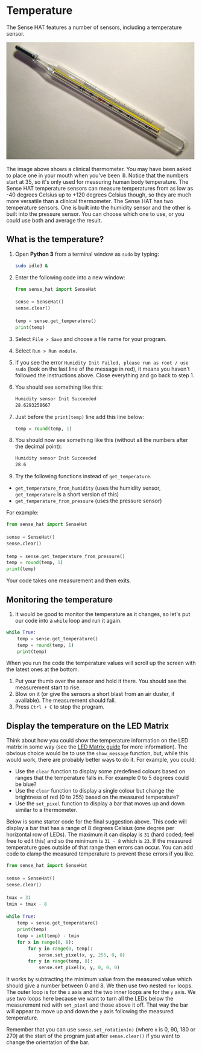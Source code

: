 # Temperature

The Sense HAT features a number of sensors, including a temperature sensor.

  ![](images/thermometer.jpg)

The image above shows a clinical thermometer. You may have been asked to place one in your mouth when you've been ill. Notice that the numbers start at 35, so it's only used for measuring human body temperature. The Sense HAT temperature sensors can measure temperatures from as low as -40 degrees Celsius up to +120 degrees Celsius though, so they are much more versatile than a clinical thermometer. The Sense HAT has two temperature sensors. One is built into the humidity sensor and the other is built into the pressure sensor. You can choose which one to use, or you could use both and average the result.

## What is the temperature?

1. Open **Python 3** from a terminal window as `sudo` by typing:

    ```bash
    sudo idle3 &
    ```

1. Enter the following code into a new window:

    ```python
    from sense_hat import SenseHat

    sense = SenseHat()
    sense.clear()

    temp = sense.get_temperature()
    print(temp)
    ```

1. Select `File > Save` and choose a file name for your program.

1. Select `Run > Run module`.

1. If you see the error `Humidity Init Failed, please run as root / use sudo` (look on the last line of the message in red), it means you haven't followed the instructions above. Close everything and go back to step 1.

1. You should see something like this:

    ```bash
    Humidity sensor Init Succeeded
    28.6293258667
    ```

1. Just before the `print(temp)` line add this line below:

    ```python
    temp = round(temp, 1)
    ```

1. You should now see something like this (without all the numbers after the decimal point):

    ```bash
    Humidity sensor Init Succeeded
    28.6
    ```

1. Try the following functions instead of `get_temperature`.

  - `get_temperature_from_humidity` (uses the humidity sensor, `get_temperature` is a short version of this)
  - `get_temperature_from_pressure` (uses the pressure sensor)

  For example:

  ```python
  from sense_hat import SenseHat

  sense = SenseHat()
  sense.clear()

  temp = sense.get_temperature_from_pressure()
  temp = round(temp, 1)
  print(temp)
  ```

Your code takes one measurement and then exits.

## Monitoring the temperature

1. It would be good to monitor the temperature as it changes, so let's put our code into a `while` loop and run it again.

  ```python
  while True:
      temp = sense.get_temperature()
      temp = round(temp, 1)
      print(temp)
  ```
  When you run the code the temperature values will scroll up the screen with the latest ones at the bottom.

1. Put your thumb over the sensor and hold it there. You should see the measurement start to rise.
1. Blow on it (or give the sensors a short blast from an air duster, if available). The measurement should fall.
1. Press `Ctrl + C` to stop the program.

## Display the temperature on the LED Matrix

Think about how you could show the temperature information on the LED matrix in some way (see the [LED Matrix guide](../inputs-outputs/led-matrix.md) for more information). The obvious choice would be to use the `show_message` function, but, while this would work, there are probably better ways to do it. For example, you could:
  - Use the `clear` function to display some predefined colours based on ranges that the temperature falls in. For example 0 to 5 degrees could be blue?
  - Use the `clear` function to display a single colour but change the brightness of red (0 to 255) based on the measured temperature?
  - Use the `set_pixel` function to display a bar that moves up and down similar to a thermometer.

Below is some starter code for the final suggestion above. This code will display a bar that has a range of 8 degrees Celsius (one degree per horizontal row of LEDs). The maximum it can display is `31` (hard coded; feel free to edit this) and so the minimum is `31 - 8` which is `23`. If the measured temperature goes outside of that range then errors can occur. You can add code to clamp the measured temperature to prevent these errors if you like.

  ```python
  from sense_hat import SenseHat

  sense = SenseHat()
  sense.clear()

  tmax = 31
  tmin = tmax - 8

  while True:
      temp = sense.get_temperature()
      print(temp)
      temp = int(temp) - tmin
      for x in range(0, 8):
          for y in range(0, temp):
              sense.set_pixel(x, y, 255, 0, 0)
          for y in range(temp, 8):
              sense.set_pixel(x, y, 0, 0, 0)
  ```

It works by subtracting the minimum value from the measured value which should give a number between 0 and 8. We then use two nested `for` loops. The outer loop is for the `x` axis and the two inner loops are for the `y` axis. We use two loops here because we want to turn all the LEDs below the measurement red with `set_pixel` and those above it off. That way the bar will appear to move up and down the `y` axis following the measured temperature.

Remember that you can use `sense.set_rotation(n)` (where `n` is 0, 90, 180 or 270) at the start of the program just after `sense.clear()` if you want to change the orientation of the bar.
